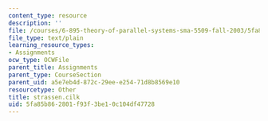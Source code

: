 ```yaml
---
content_type: resource
description: ''
file: /courses/6-895-theory-of-parallel-systems-sma-5509-fall-2003/5fa85b862801f93f3be10c104df47728_strassen.cilk
file_type: text/plain
learning_resource_types:
- Assignments
ocw_type: OCWFile
parent_title: Assignments
parent_type: CourseSection
parent_uid: a5e7eb4d-872c-29ee-e254-71d8b8569e10
resourcetype: Other
title: strassen.cilk
uid: 5fa85b86-2801-f93f-3be1-0c104df47728
---
```


